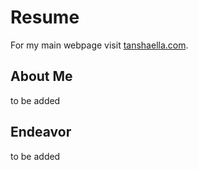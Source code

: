 # Resume

For my main webpage visit [tanshaella.com](https://tanshaella.com).

## About Me

 to be added

## Endeavor

 to be added
